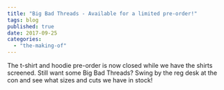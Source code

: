 ```yaml
---
title: "Big Bad Threads - Available for a limited pre-order!"
tags: blog
published: true
date: 2017-09-25
categories: 
  - "the-making-of"
---
```


The t-shirt and hoodie pre-order is now closed while we have the shirts screened. Still want some Big Bad Threads? Swing by the reg desk at the con and see what sizes and cuts we have in stock!
